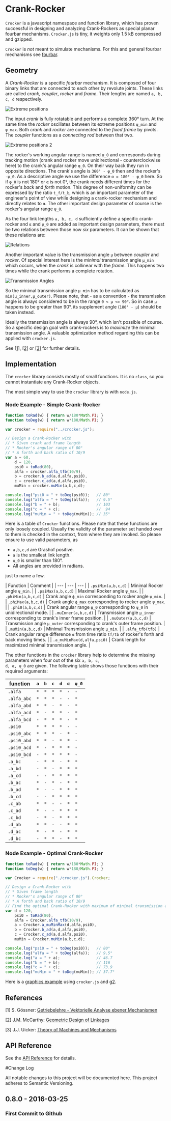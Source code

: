 # Crank-Rocker

<code>Crocker</code> is a javascript namespace and function library, which has proven successful in designing and analyzing Crank-Rockers 
as special planar fourbar mechanisms. <code>Crocker.js</code> is tiny, it weights only 1.5 kB compressed and gzipped.

<code>Crocker</code> is *not* meant to simulate mechanisms. For this and general fourbar mechanisms see [fourbar](https://github.com/goessner/fourbar).


## Geometry

A *Crank-Rocker* is a specific *fourbar* mechanism. It is composed of four binary links that are connected to each other 
by revolute joints. These links are called *crank*, *coupler*, *rocker* and *frame*. Their lengths are 
named <code>a, b, c, d</code> respectively.

![Extreme positions](img/extremepositions.png)

The input *crank* is fully rotatable and performs a complete 360° turn. At the same time the *rocker* oscillates 
between its extreme positions <code>ψ_min</code> and <code>ψ_max</code>. Both *crank* and *rocker* are connected to 
the *fixed frame* by pivots. The *coupler* functions as a *connecting rod* between that two. 

![Extreme positions 2](img/extremepositions2.png)

The rocker's working angular range is named <code>ψ_0</code> and corresponds during tracking motion 
(crank and rocker move unidirectional - counterclockwise here) to the crank's angular range <code>φ_0</code>.
On their way back they run in opposite directions. The crank's angle is <code>360° - φ_0</code> then and the rocker's
<code>-ψ_0</code>. As a descriptive angle we use the difference <code>α = 180° - φ_0</code> here.
So if <code>φ_0</code> is not 180° or <code>α</code> is not 0°, the crank needs different times for the rocker's 
*back* and *forth* motion. This degree of non-uniformity can be expressed by the ratio <code>t_f/t_b</code>, which is
an important parameter of the engineer's point of view while designing a crank-rocker mechanism and 
directly relates to <code>α</code>. The other important design parameter of course is the rocker's 
angular range <code>ψ_0</code>.

As the four link lengths <code>a, b, c, d</code> sufficiently define a specific crank-rocker and <code>α</code> and <code>ψ_0</code> 
are added as important design parameters, there must be two relations between those now *six* parameters. It can be shown
that these relations are:

![Relations](img/relations.png)

Another important value is the transmission angle <code>μ</code> between *coupler* and *rocker*. Of special interest here is the 
*minimal* transmission angle <code>μ_min</code> which occurs, when the *crank* is collinear with the *frame*. This happens two 
times while the crank performs a complete rotation.

![Transmission Angles](img/transmissionangles.png)

So the minimal transmission angle <code>μ_min</code> has to be calculated as <code>min(μ_inner,μ_outer)</code>.
Please note, that - as a convention - the transmission angle is always considered to be in the range <code>0 < μ <= 90°</code>. So in case
<code>μ</code> happens to be greater than 90°, its supplement angle (<code>180° - μ</code>) should be taken instead.

Ideally the transmission angle is always 90°, which isn't possible of course. So a specific design goal with crank-rockers
is to *maximize* the minimal transmission angle. A valuable optimization method regarding this can be applied with <code>crocker.js</code>.

See [[1]](#fn1), [[2]](#fn2) or [[3]](#fn3) for further details.

## Implementation

The <code>crocker</code> library consists mostly of small functions. It is no <code>class</code>, so you cannot
instantiate any Crank-Rocker objects.

The most simple way to use the <code>crocker</code> library is with <code>node.js</code>.

### Node Example - Simple Crank-Rocker

```javascript
function toRad(w) { return w/180*Math.PI; }
function toDeg(w) { return w*180/Math.PI; }

var crocker = require("../crocker.js");

// Design a Crank-Rocker with 
// * Given crank and frame length
// * Rocker's angular range of 80°
// * A forth and back ratio of 10/9
var a = 60,
    d = 120,
    psi0 = toRad(80),
    alfa = crocker.alfa_tfb(10/9),
    b = crocker.b_ad(a,d,alfa,psi0),
    c = crocker.c_ad(a,d,alfa,psi0),
    muMin = crocker.muMin(a,b,c,d);

console.log("psi0 = " + toDeg(psi0));   // 80°
console.log("alfa = " + toDeg(alfa));   // 9.5°
console.log("b = " + b);                // 103
console.log("c = " + c);                //  94
console.log("muMin = " + toDeg(muMin)); // 35°
```

Here is a table of <code>Crocker</code> functions. Please note that these functions are only loosely coupled. Usually the validity 
of the parameter set handed over to them is checked in the context, from where they are invoked. So please ensure to use valid
parameters, as 

* <code>a,b,c,d</code> are Grashof positive.
* <code>a</code> is the smallest link length.
* <code>ψ_0</code> is smaller than 180°.
* All angles are provided in radians.

just to name a few.

| Function | Comment |
| --- | --- | --- |
| <code>.psiMin(a,b,c,d)</code> | Minimal Rocker angle `ψ_min`. |
| <code>.psiMax(a,b,c,d)</code> | Maximal Rocker angle `ψ_max`. |
| <code>.phiMin(a,b,c,d)</code> | Crank angle `ϕ_min` corresponding to rocker angle `ψ_min`. |
| <code>.phiMax(a,b,c,d)</code> | Crank angle `ϕ_max` corresponding to rocker angle `ψ_max`. |
| <code>.phi0(a,b,c,d)</code> | Crank angular range `ϕ_0` corresponding to `ψ_0` in unidirectional mode. |
| <code>.muInner(a,b,c,d)</code> | Transmission angle `μ_inner` corresponding to crank's inner frame position. |
| <code>.muOuter(a,b,c,d)</code> | Transmission angle `μ_outer` corresponding to crank's outer frame position. |
| <code>.muMin(a,b,c,d)</code> | Minimal Transmission angle `μ_min`. |
| <code>.alfa_tfb(tfb)</code> | Crank angular range difference `α` from time ratio `tf/tb` of rocker's forth and back moving times. |
| <code>.a_muMinMax(d,alfa,psi0)</code> | Crank length for maximized minimal transmission angle. |

The other functions in the <code>crocker</code> library help to determine the missing parameters when four 
out of the six <code>a, b, c, d, α, ψ_0</code> are given. The following table shows those 
functions with their required arguments:

| function | <code>a</code> | <code>b</code> | <code>c</code> | <code>d</code> | <code>α</code> | <code>ψ_0</code> | 
| --- | --- | --- | --- | --- | --- | --- |
| <code>.alfa</code> | <code>\*</code> | <code>\*</code> | <code>\*</code> | <code>\*</code> | <code>-</code> | <code>-</code> |
| <code>.alfa_abc</code> | <code>\*</code> | <code>\*</code> | <code>\*</code> | <code>-</code> | <code>-</code> | <code>\*</code> |
| <code>.alfa_abd</code> | <code>\*</code> | <code>\*</code> | <code>-</code> | <code>\*</code> | <code>-</code> | <code>\*</code> |
| <code>.alfa_acd</code> | <code>\*</code> | <code>-</code> | <code>\*</code> | <code>\*</code> | <code>-</code> | <code>\*</code> |
| <code>.alfa_bcd</code> | <code>-</code> | <code>\*</code> | <code>\*</code> | <code>\*</code> | <code>-</code> | <code>\*</code> |
| <code>.psi0</code> | <code>\*</code> | <code>\*</code> | <code>\*</code> | <code>\*</code> | <code>-</code> | <code>-</code> |
| <code>.psi0_abc</code> | <code>\*</code> | <code>\*</code> | <code>\*</code> | <code>-</code> | <code>\*</code> | <code>-</code> |
| <code>.psi0_abd</code> | <code>\*</code> | <code>\*</code> | <code>-</code> | <code>\*</code> | <code>\*</code> | <code>-</code> |
| <code>.psi0_acd</code> | <code>\*</code> | <code>-</code> | <code>\*</code> | <code>\*</code> | <code>\*</code> | <code>-</code> |
| <code>.psi0_bcd</code> | <code>-</code> | <code>\*</code> | <code>\*</code> | <code>\*</code> | <code>\*</code> | <code>-</code> |
| <code>.a_bc</code> | <code>-</code> | <code>\*</code> | <code>\*</code> | <code>-</code> | <code>\*</code> | <code>\*</code> |
| <code>.a_bd</code> | <code>-</code> | <code>\*</code> | <code>-</code> | <code>\*</code> | <code>\*</code> | <code>\*</code> |
| <code>.a_cd</code> | <code>-</code> | <code>-</code> | <code>\*</code> | <code>\*</code> | <code>\*</code> | <code>\*</code> |
| <code>.b_ac</code> | <code>\*</code> | <code>-</code> | <code>\*</code> | <code>-</code> | <code>\*</code> | <code>\*</code> |
| <code>.b_ad</code> | <code>\*</code> | <code>-</code> | <code>-</code> | <code>\*</code> | <code>\*</code> | <code>\*</code> |
| <code>.b_cd</code> | <code>-</code> | <code>-</code> | <code>\*</code> | <code>\*</code> | <code>\*</code> | <code>\*</code> |
| <code>.c_ab</code> | <code>\*</code> | <code>\*</code> | <code>-</code> | <code>-</code> | <code>\*</code> | <code>\*</code> |
| <code>.c_ad</code> | <code>\*</code> | <code>-</code> | <code>-</code> | <code>\*</code> | <code>\*</code> | <code>\*</code> |
| <code>.c_bd</code> | <code>-</code> | <code>\*</code> | <code>-</code> | <code>\*</code> | <code>\*</code> | <code>\*</code> |
| <code>.d_ab</code> | <code>\*</code> | <code>\*</code> | <code>-</code> | <code>-</code> | <code>\*</code> | <code>\*</code> |
| <code>.d_ac</code> | <code>\*</code> | <code>-</code> | <code>\*</code> | <code>-</code> | <code>\*</code> | <code>\*</code> |
| <code>.d_bc</code> | <code>-</code> | <code>\*</code> | <code>\*</code> | <code>-</code> | <code>\*</code> | <code>\*</code> |

### Node Example - Optimal Crank-Rocker

```javascript
function toRad(w) { return w/180*Math.PI; }
function toDeg(w) { return w*180/Math.PI; }

var Crocker = require("./crocker.js").Crocker;

// Design a Crank-Rocker with 
// * Given frame length
// * Rocker's angular range of 80°
// * A forth and back ratio of 10/9
// Find the optimal Crank-Rocker with maximum of minimal transmission angle.
var d = 120,
    psi0 = toRad(80),
    alfa = Crocker.alfa_tfb(10/9),
    a = Crocker.a_muMinMax(d,alfa,psi0),
    b = Crocker.b_ad(a,d,alfa,psi0),
    c = Crocker.c_ad(a,d,alfa,psi0),
    muMin = Crocker.muMin(a,b,c,d);

console.log("psi0 = " + toDeg(psi0));   // 80°
console.log("alfa = " + toDeg(alfa));   // 9.5°
console.log("a = " + a);                // 46.7
console.log("b = " + b);                // 116
console.log("c = " + c);                // 73.9
console.log("muMin = " + toDeg(muMin)); // 37.7°
```

Here is a [graphics example](https://goessner.github.io/crocker/Examples/crockerdraw.html) using `crocker.js` and [g2](https://github.com/goessner/g2).


## References

<a name="fn1">[1]</a> S. Gössner: [Getriebelehre - Vektorielle Analyse ebener Mechanismen](http://www.amazon.de/Getriebelehre-Vektorielle-Analyse-ebener-Mechanismen/dp/3832530827)

<a name="fn2">[2]</a> J.M. McCarthy: [Geometric Design of Linkages](http://www.amazon.com/Geometric-Linkages-Interdisciplinary-Applied-Mathematics/dp/1441978917)

<a name="fn3">[3]</a> J.J. Uicker: [Theory of Machines and Mechanisms](http://www.amazon.co.uk/Theory-Machines-Mechanisms-Joseph-Uicker/dp/0195371232)


## API Reference
See the [API Reference](./api.md) for details.


#Change Log

All notable changes to this project will be documented here. This project adheres to Semantic Versioning.

## 0.8.0 - 2016-03-25

### First Commit to Github
